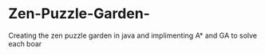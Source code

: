 # Zen-Puzzle-Garden-
Creating the zen puzzle garden in java and implimenting A* and GA to solve each boar
